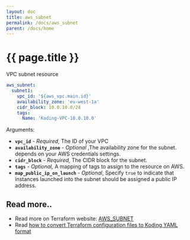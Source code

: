 ```yaml
---
layout: doc
title: aws_subnet
permalink: /docs/aws_subnet
parent: /docs/home
---
```


# {{ page.title }}

VPC subnet resource

```yaml
aws_subnet:
  subnet1:
    vpc_id: '${aws_vpc.main.id}'
    availability_zone: 'eu-west-1a'
    cidr_block: 10.0.10.0/24
    tags:
      Name: 'Koding-VPC-10.0.10.0'
```

Arguments:

* **`vpc_id`** \- _Required,_ The ID of your VPC
* **`availability_zone`** \- _Optional_ ,The availability zone for the subnet. depends on your AWS credentials settings.
* **`cidr_block`** \- _Required,_ The CIDR block for the subnet.
* **`tags`** \- _Optional,_ A mapping of tags to assign to the resource on AWS.
* **`map_public_ip_on_launch`** \- _Optional_, Specify `true` to indicate that instances launched into the subnet should be assigned a public IP address.


## Read more..

* Read more on Terraform website: [AWS_SUBNET](https://www.terraform.io/docs/providers/aws/r/subnet.html)
* Read [how to convert Terraform configuration files to Koding YAML format](//www.koding.com/docs/terraform-to-koding)
